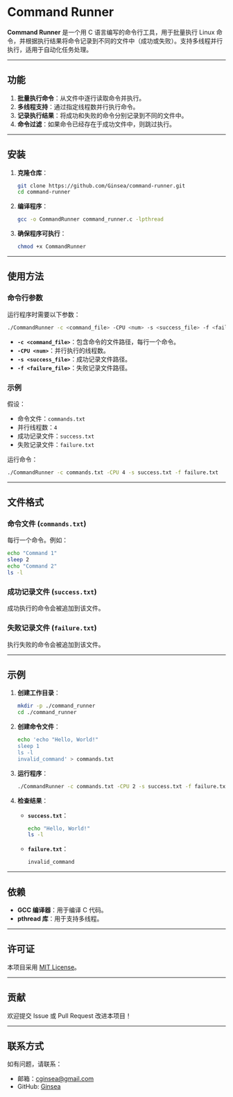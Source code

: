 # **Command Runner**

**Command Runner** 是一个用 C 语言编写的命令行工具，用于批量执行 Linux 命令，并根据执行结果将命令记录到不同的文件中（成功或失败）。支持多线程并行执行，适用于自动化任务处理。

---

## **功能**
1. **批量执行命令**：从文件中逐行读取命令并执行。
2. **多线程支持**：通过指定线程数并行执行命令。
3. **记录执行结果**：将成功和失败的命令分别记录到不同的文件中。
4. **命令过滤**：如果命令已经存在于成功文件中，则跳过执行。

---

## **安装**

1. **克隆仓库**：
   ```bash
   git clone https://github.com/Ginsea/command-runner.git
   cd command-runner
   ```

2. **编译程序**：
   ```bash
   gcc -o CommandRunner command_runner.c -lpthread
   ```

3. **确保程序可执行**：
   ```bash
   chmod +x CommandRunner
   ```

---

## **使用方法**

### **命令行参数**
运行程序时需要以下参数：
```bash
./CommandRunner -c <command_file> -CPU <num> -s <success_file> -f <failure_file>
```

- **`-c <command_file>`**：包含命令的文件路径，每行一个命令。
- **`-CPU <num>`**：并行执行的线程数。
- **`-s <success_file>`**：成功记录文件路径。
- **`-f <failure_file>`**：失败记录文件路径。

### **示例**
假设：
- 命令文件：`commands.txt`
- 并行线程数：`4`
- 成功记录文件：`success.txt`
- 失败记录文件：`failure.txt`

运行命令：
```bash
./CommandRunner -c commands.txt -CPU 4 -s success.txt -f failure.txt
```

---

## **文件格式**

### **命令文件 (`commands.txt`)**
每行一个命令。例如：
```bash
echo "Command 1"
sleep 2
echo "Command 2"
ls -l
```

### **成功记录文件 (`success.txt`)**
成功执行的命令会被追加到该文件。

### **失败记录文件 (`failure.txt`)**
执行失败的命令会被追加到该文件。

---

## **示例**

1. **创建工作目录**：
   ```bash
   mkdir -p ./command_runner
   cd ./command_runner
   ```

2. **创建命令文件**：
   ```bash
   echo 'echo "Hello, World!"
   sleep 1
   ls -l
   invalid_command' > commands.txt
   ```

3. **运行程序**：
   ```bash
   ./CommandRunner -c commands.txt -CPU 2 -s success.txt -f failure.txt
   ```

4. **检查结果**：
   - **`success.txt`**：
     ```bash
     echo "Hello, World!"
     ls -l
     ```
   - **`failure.txt`**：
     ```bash
     invalid_command
     ```

---

## **依赖**
- **GCC 编译器**：用于编译 C 代码。
- **pthread 库**：用于支持多线程。

---

## **许可证**
本项目采用 [MIT License](LICENSE)。

---

## **贡献**
欢迎提交 Issue 或 Pull Request 改进本项目！

---

## **联系方式**
如有问题，请联系：
- 邮箱：cginsea@gmail.com
- GitHub: [Ginsea](https://github.com/Ginsea)